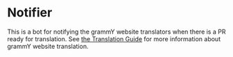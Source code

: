 # Notifier

This is a bot for notifying the grammY website translators when there is a PR ready for translation.
See [the Translation Guide](../TRANSLATING.md) for more information about grammY website translation.
